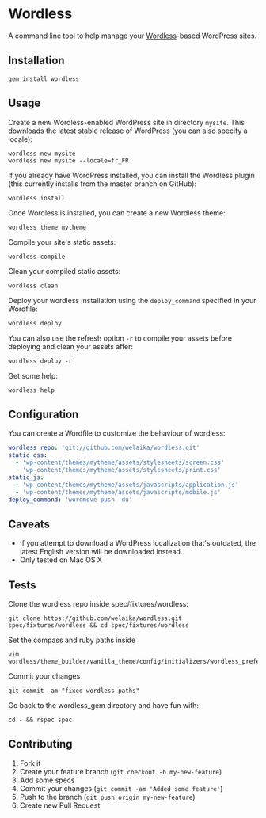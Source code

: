 # Wordless

A command line tool to help manage your [Wordless](http://welaika.github.com/wordless/)-based WordPress sites. 

## Installation

    gem install wordless

## Usage

Create a new Wordless-enabled WordPress site in directory `mysite`. This downloads the latest stable release of WordPress (you can also specify a locale):

    wordless new mysite
    wordless new mysite --locale=fr_FR

If you already have WordPress installed, you can install the Wordless plugin (this currently installs from the master branch on GitHub):

    wordless install

Once Wordless is installed, you can create a new Wordless theme:

    wordless theme mytheme

Compile your site's static assets:

    wordless compile

Clean your compiled static assets:

    wordless clean

Deploy your wordless installation using the `deploy_command` specified in your Wordfile:

    wordless deploy

You can also use the refresh option `-r` to compile your assets before deploying and clean your assets after:

    wordless deploy -r

Get some help:

    wordless help

## Configuration

You can create a Wordfile to customize the behaviour of wordless:

```yaml
wordless_repo: 'git://github.com/welaika/wordless.git'
static_css:
  - 'wp-content/themes/mytheme/assets/stylesheets/screen.css'
  - 'wp-content/themes/mytheme/assets/stylesheets/print.css'
static_js:
  - 'wp-content/themes/mytheme/assets/javascripts/application.js'
  - 'wp-content/themes/mytheme/assets/javascripts/mobile.js'
deploy_command: 'wordmove push -du'
```

## Caveats

- If you attempt to download a WordPress localization that's outdated, the latest English version will be downloaded instead.
- Only tested on Mac OS X

## Tests
Clone the wordless repo inside spec/fixtures/wordless:

    git clone https://github.com/welaika/wordless.git spec/fixtures/wordless && cd spec/fixtures/wordless

Set the compass and ruby paths inside

    vim wordless/theme_builder/vanilla_theme/config/initializers/wordless_preferences.php

Commit your changes

    git commit -am "fixed wordless paths"

Go back to the wordless_gem directory and have fun with:

    cd - && rspec spec

## Contributing

1. Fork it
2. Create your feature branch (`git checkout -b my-new-feature`)
3. Add some specs
4. Commit your changes (`git commit -am 'Added some feature'`)
5. Push to the branch (`git push origin my-new-feature`)
6. Create new Pull Request
